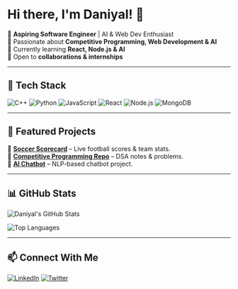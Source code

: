 # Hi there, I'm Daniyal! 👋

🚀 **Aspiring Software Engineer** | AI & Web Dev Enthusiast  
🔹 Passionate about **Competitive Programming, Web Development & AI**  
🔹 Currently learning **React, Node.js & AI**  
🔹 Open to **collaborations & internships**  

---

## 🔧 Tech Stack
![C++](https://img.shields.io/badge/-C++-00599C?style=flat&logo=c%2B%2B&logoColor=white)
![Python](https://img.shields.io/badge/-Python-3776AB?style=flat&logo=python&logoColor=white)
![JavaScript](https://img.shields.io/badge/-JavaScript-F7DF1E?style=flat&logo=javascript&logoColor=black)
![React](https://img.shields.io/badge/-React-61DAFB?style=flat&logo=react&logoColor=black)
![Node.js](https://img.shields.io/badge/-Node.js-339933?style=flat&logo=node.js&logoColor=white)
![MongoDB](https://img.shields.io/badge/-MongoDB-47A248?style=flat&logo=mongodb&logoColor=white)

---

## 📌 Featured Projects
🌟 [**Soccer Scorecard**](https://github.com/mddaniyal15/soccer-scorecard) – Live football scores & team stats.  
🌟 [**Competitive Programming Repo**](https://github.com/mddaniyal15/competitive-programming) – DSA notes & problems.  
🌟 [**AI Chatbot**](https://github.com/mddaniyal15/ai-chatbot) – NLP-based chatbot project.  

---

## 📊 GitHub Stats
![Daniyal's GitHub Stats](https://github-readme-stats.vercel.app/api?username=mddaniyal15&show_icons=true&theme=tokyonight)

![Top Languages](https://github-readme-stats.vercel.app/api/top-langs/?username=mddaniyal15&layout=compact&theme=tokyonight)

---

## 📫 Connect With Me
[![LinkedIn](https://img.shields.io/badge/-LinkedIn-0077B5?style=flat&logo=linkedin&logoColor=white)]([https://www.linkedin.com/in/mohammad-daniyal-55608a2a6/])
[![Twitter](https://img.shields.io/badge/-Twitter-1DA1F2?style=flat&logo=twitter&logoColor=white)](https://twitter.com/Mohammad15_107)
